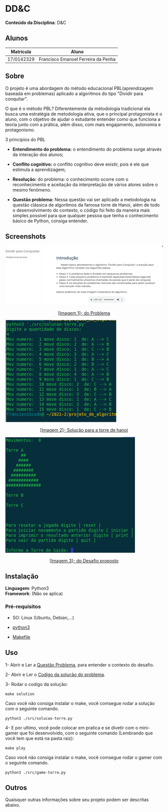 # DD&C

**Conteúdo da Disciplina**: D&C<br>

## Alunos
|Matrícula | Aluno |
| -- | -- |
| 17/0142329  | Francisco Emanoel Ferreira da Penha |


## Sobre 

O projeto é uma abordagem do método educacional PBL(aprendizagem baseada em problemas) aplicado a algoritmos do tipo "Dividir para conquitar".

O que é o método PBL? Diferentemente da métodologia tradicional ela busca uma  estratégia de metodologia ativa, que o principal protagonista é o aluno, com o objetivo de ajudar o estudante entender como que funciona a teoria junto com a prática, além disso, com mais engajamento, autonomia e protagonismo.

3 principios do PBL

* **Entendimento do problema:** o entendimento do problema surge através da interação dos alunos;
* **Conflito cognitivo:** o conflito cognitivo deve existir, pois é ele que estimula a aprendizagem;
* **Resolução:** do problema: o conhecimento ocorre com o reconhecimento e aceitação da interpretação de vários atores sobre o mesmo fenômeno.

* **Questão problema:** Nessa questão vai ser aplicado a metodologia na questão clássica de algoritmos da famosa torre de Hanoi, além de todo o desenvolvimento do contexto, o código foi feito da maneira mais simples possível para que qualquer pessoa que tenha o conhecimento básico de Python, consiga entender.

## Screenshots



![](https://raw.githubusercontent.com/projeto-de-algoritmos/D-C-Apre-DC/master/assets/imagens/page.png)

<center> 

[[Imagem 1]- do Problema](https://raw.githubusercontent.com/projeto-de-algoritmos/D-C-Apre-DC/master/assets/imagens/page.png)

</center>


![](https://raw.githubusercontent.com/projeto-de-algoritmos/D-C-Apre-DC/master/assets/imagens/solucao.png)

<center> 

[[Imagem 2]- Solução para a torre de hanoi](https://raw.githubusercontent.com/projeto-de-algoritmos/D-C-Apre-DC/master/assets/imagens/solucao.png)

</center>

![](https://raw.githubusercontent.com/projeto-de-algoritmos/D-C-Apre-DC/master/assets/imagens/desafio.png)

<center> 

[[Imagem 3]- do Desafio proposto](https://raw.githubusercontent.com/projeto-de-algoritmos/D-C-Apre-DC/master/assets/imagens/desafio.png)

</center>



## Instalação 
**Linguagem**: Python3<br>
**Framework**: (Não se aplica)<br>


### Pré-requisitos
- SO: Linux (Ubuntu, Debian,...)
- [python3](https://python.org.br/instalacao-linux/)

- [Makefile](https://howtoinstall.co/pt/make)

## Uso 
1- Abrir e Ler a [Questão Problema](https://projeto-de-algoritmos.github.io/D-C-Apre-DC/#/README), para entender o contexto do desafio.


2- Abrir e Ler o [Codigo da solução do problema](./src/solucao-torre.py).


3- Rodar o codigo da solução:

    make solution

Caso você não consiga instalar o make, você comsegue rodar a solução com o seguinte comando.   

    python3 ./src/solucao-torre.py


4- E por ultimo, você pode colocar em pratica e se divetir com o mini-gamer que foi desenvolvido, com o seguinte comando (Lembrando que você tem que está na pasta raiz):

    make play

Caso você não consiga instalar o make, você comsegue rodar o gamer com o seguinte comando.

    python3 ./src/game-torre.py


## Outros 
Quaisquer outras informações sobre seu projeto podem ser descritas abaixo.




